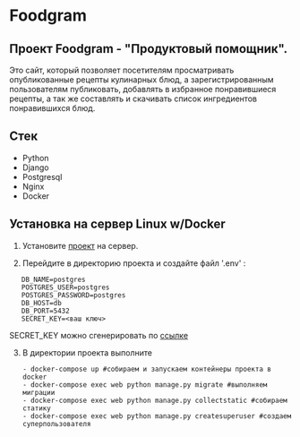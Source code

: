 # Foodgram

## Проект Foodgram - "Продуктовый помощник".

Это сайт, который позволяет посетителям просматривать опубликованные рецепты кулинарных блюд, а зарегистрированным пользователям публиковать, добавлять в избранное понравившиеся рецепты, а так же составлять и скачивать список ингредиентов понравившихся блюд.

## Стек

- Python
- Django
- Postgresql
- Nginx
- Docker

## Установка на сервер Linux w/Docker

1. Установите [проект](https://ibb.co/ynK46Wq) на сервер.

2. Перейдите в директорию проекта и создайте файл '.env' :

```
   DB_NAME=postgres
   POSTGRES_USER=postgres
   POSTGRES_PASSWORD=postgres
   DB_HOST=db
   DB_PORT=5432
   SECRET_KEY=<ваш ключ>
```

SECRET_KEY можно сгенерировать по [ссылке](http://djecrety.ir/)

 3. В директории проекта выполните

    ```
    - docker-compose up #собираем и запускаем контейнеры проекта в docker
    - docker-compose exec web python manage.py migrate #выполняем миграции
    - docker-compose exec web python manage.py collectstatic #собираем статику
    - docker-compose exec web python manage.py createsuperuser #создаем суперпользователя
    ```

<!-- Пример работы проекта можно увидеть [по этому адресу](http://34.127.26.143/)-->

